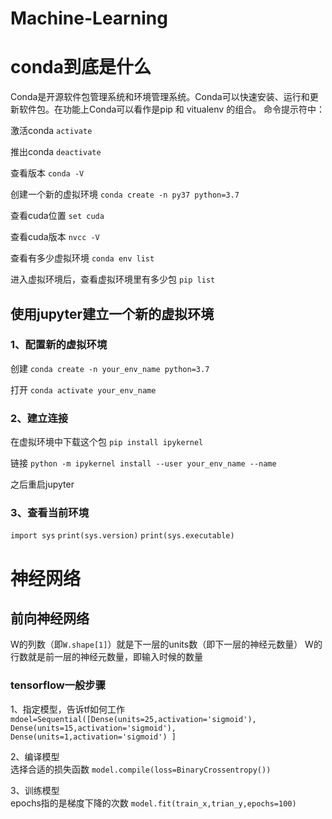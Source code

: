 # Machine-Learning
# conda到底是什么 
Conda是开源软件包管理系统和环境管理系统。Conda可以快速安装、运行和更新软件包。在功能上Conda可以看作是pip 和 vitualenv 的组合。
命令提示符中：

激活conda
`activate`

推出conda
`deactivate`

查看版本
`conda -V`

创建一个新的虚拟环境
`conda create -n py37 python=3.7`

查看cuda位置
`set cuda`

查看cuda版本
`nvcc -V`

查看有多少虚拟环境
`conda env list`

进入虚拟环境后，查看虚拟环境里有多少包
`pip list`

## 使用jupyter建立一个新的虚拟环境
### 1、配置新的虚拟环境
创建
`conda create -n your_env_name python=3.7`

打开
`conda activate your_env_name`

### 2、建立连接

在虚拟环境中下载这个包
`pip install ipykernel`

链接
`python -m ipykernel install --user your_env_name --name `

之后重启jupyter

### 3、查看当前环境
`import sys`
`print(sys.version)`
`print(sys.executable)`

# 神经网络
## 前向神经网络

W的列数（即`W.shape[1]`）就是下一层的units数（即下一层的神经元数量）
W的行数就是前一层的神经元数量，即输入时候的数量



### tensorflow一般步骤
1、指定模型，告诉tf如何工作
`mdoel=Sequential([Dense(units=25,activation='sigmoid'),
Dense(units=15,activation='sigmoid'),
Dense(units=1,activation='sigmoid')
]`

2、编译模型  
选择合适的损失函数
`model.compile(loss=BinaryCrossentropy())`

3、训练模型  
epochs指的是梯度下降的次数
`model.fit(train_x,trian_y,epochs=100)`

